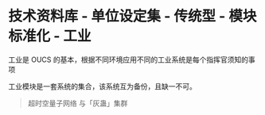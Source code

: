 # 技术资料库 - 单位设定集 - 传统型 - 模块标准化 - 工业

工业是 OUCS 的基本，根据不同环境应用不同的工业系统是每个指挥官须知的事项

工业模块是一套系统的集合，该系统互为备份，且缺一不可。  

> 超时空量子网络 与「灰蛊」集群
